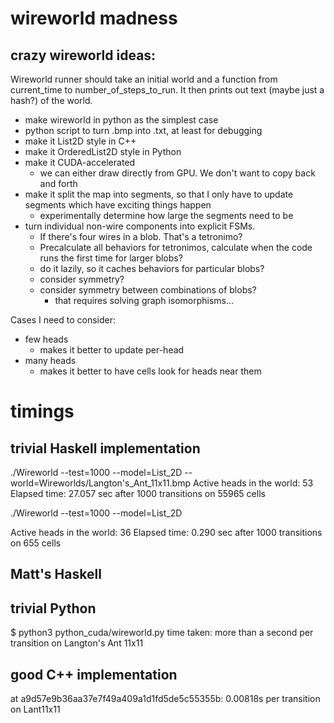 # wireworld madness
## crazy wireworld ideas:

Wireworld runner should take an initial world and a function from current_time to number_of_steps_to_run. It then prints out text (maybe just a hash?) of the world.

- make wireworld in python as the simplest case
- python script to turn .bmp into .txt, at least for debugging
- make it List2D style in C++
- make it OrderedList2D style in Python
- make it CUDA-accelerated
  - we can either draw directly from GPU. We don't want to copy back and forth
- make it split the map into segments, so that I only have to update segments which have exciting things happen
  - experimentally determine how large the segments need to be
- turn individual non-wire components into explicit FSMs.
  - If there's four wires in a blob. That's a tetronimo?
  - Precalculate all behaviors for tetronimos, calculate when the code runs the first time for larger blobs?
  - do it lazily, so it caches behaviors for particular blobs?
  - consider symmetry?
  - consider symmetry between combinations of blobs?
    - that requires solving graph isomorphisms...

Cases I need to consider:

- few heads
  - makes it better to update per-head
- many heads
  - makes it better to have cells look for heads near them

# timings

## trivial Haskell implementation

./Wireworld --test=1000 --model=List_2D --world=Wireworlds/Langton\'s_Ant_11x11.bmp
Active heads in the world: 53 Elapsed time: 27.057 sec  after 1000 transitions on 55965 cells

./Wireworld --test=1000 --model=List_2D

Active heads in the world: 36 Elapsed time: 0.290 sec after 1000 transitions on 655 cells

## Matt's Haskell



## trivial Python

$ python3 python_cuda/wireworld.py
time taken: more than a second per transition on Langton's Ant 11x11

## good C++ implementation

at a9d57e9b36aa37e7f49a409a1d1fd5de5c55355b: 0.00818s per transition on Lant11x11

